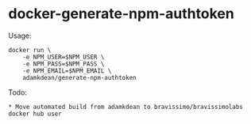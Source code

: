 # docker-generate-npm-authtoken

Usage:

    docker run \
        -e NPM_USER=$NPM_USER \
        -e NPM_PASS=$NPM_PASS \
        -e NPM_EMAIL=$NPM_EMAIL \
        adamkdean/generate-npm-authtoken

Todo:

    * Move automated build from adamkdean to bravissimo/bravissimolabs docker hub user
